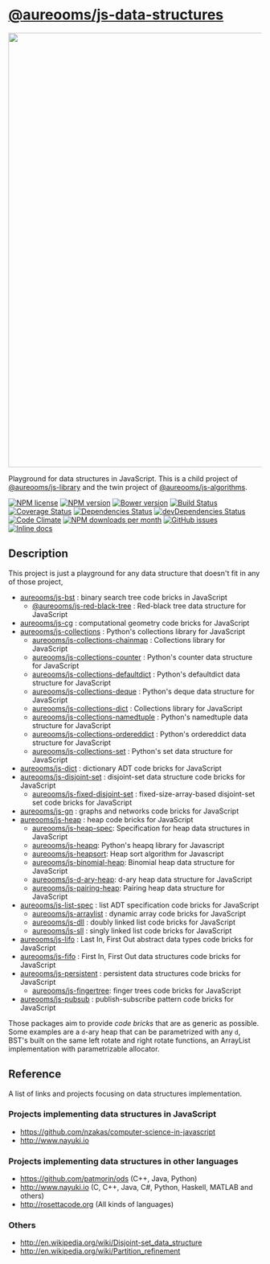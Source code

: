 [@aureooms/js-data-structures](http://aureooms.github.io/js-data-structures)
==

<img src="https://cdn.rawgit.com/aureooms/js-data-structures/master/media/sketch.png" width="864">

Playground for data structures in JavaScript.
This is a child project of [@aureooms/js-library](https://github.com/aureooms/js-library)
and
the twin project of [@aureooms/js-algorithms](https://github.com/aureooms/js-algorithms).

[![NPM license](http://img.shields.io/npm/l/aureooms-js-data-structures.svg?style=flat)](https://raw.githubusercontent.com/aureooms/js-data-structures/master/LICENSE)
[![NPM version](http://img.shields.io/npm/v/aureooms-js-data-structures.svg?style=flat)](https://www.npmjs.org/package/aureooms-js-data-structures)
[![Bower version](http://img.shields.io/bower/v/aureooms-js-data-structures.svg?style=flat)](http://bower.io/search/?q=aureooms-js-data-structures)
[![Build Status](http://img.shields.io/travis/aureooms/js-data-structures.svg?style=flat)](https://travis-ci.org/aureooms/js-data-structures)
[![Coverage Status](http://img.shields.io/coveralls/aureooms/js-data-structures.svg?style=flat)](https://coveralls.io/r/aureooms/js-data-structures)
[![Dependencies Status](http://img.shields.io/david/aureooms/js-data-structures.svg?style=flat)](https://david-dm.org/aureooms/js-data-structures#info=dependencies)
[![devDependencies Status](http://img.shields.io/david/dev/aureooms/js-data-structures.svg?style=flat)](https://david-dm.org/aureooms/js-data-structures#info=devDependencies)
[![Code Climate](http://img.shields.io/codeclimate/github/aureooms/js-data-structures.svg?style=flat)](https://codeclimate.com/github/aureooms/js-data-structures)
[![NPM downloads per month](http://img.shields.io/npm/dm/aureooms-js-data-structures.svg?style=flat)](https://www.npmjs.org/package/aureooms-js-data-structures)
[![GitHub issues](http://img.shields.io/github/issues/aureooms/js-data-structures.svg?style=flat)](https://github.com/aureooms/js-data-structures/issues)
[![Inline docs](http://inch-ci.org/github/aureooms/js-data-structures.svg?branch=master&style=shields)](http://inch-ci.org/github/aureooms/js-data-structures)

## Description

This project is just a playground for any data structure
that doesn't fit in any of those project,

  - [aureooms/js-bst](https://github.com/aureooms/js-bst) : binary search tree code bricks in JavaScript
    - [@aureooms/js-red-black-tree](https://github.com/aureooms/js-red-black-tree) : Red-black tree data structure for JavaScript
  - [aureooms/js-cg](https://github.com/aureooms/js-cg) : computational geometry code bricks for JavaScript
  - [aureooms/js-collections](https://github.com/aureooms/js-collections) :  Python's collections library for JavaScript
    - [aureooms/js-collections-chainmap](https://github.com/aureooms/js-collections-chainmap) :  Collections library for JavaScript
    - [aureooms/js-collections-counter](https://github.com/aureooms/js-collections-counter) :  Python's counter data structure for JavaScript
    - [aureooms/js-collections-defaultdict](https://github.com/aureooms/js-collections-defaultdict) :  Python's defaultdict data structure for JavaScript
    - [aureooms/js-collections-deque](https://github.com/aureooms/js-collections-deque) :  Python's deque data structure for JavaScript
    - [aureooms/js-collections-dict](https://github.com/aureooms/js-collections-dict) :  Collections library for JavaScript
    - [aureooms/js-collections-namedtuple](https://github.com/aureooms/js-collections-namedtuple) :  Python's namedtuple data structure for JavaScript
    - [aureooms/js-collections-ordereddict](https://github.com/aureooms/js-collections-ordereddict) :  Python's ordereddict data structure for JavaScript
    - [aureooms/js-collections-set](https://github.com/aureooms/js-collections-set) :  Python's set data structure for JavaScript
  - [aureooms/js-dict](https://github.com/aureooms/js-dict) : dictionary ADT code bricks for JavaScript
  - [aureooms/js-disjoint-set](https://github.com/aureooms/js-disjoint-set) : disjoint-set data structure code bricks for JavaScript
    - [aureooms/js-fixed-disjoint-set](https://github.com/aureooms/js-fixed-disjoint-set) : fixed-size-array-based disjoint-set set code bricks for JavaScript
  - [aureooms/js-gn](https://github.com/aureooms/js-gn) : graphs and networks code bricks for JavaScript
  - [aureooms/js-heap](https://github.com/aureooms/js-heap) : heap code bricks for JavaScript
    - [aureooms/js-heap-spec](https://github.com/aureooms/js-heap-spec): Specification for heap data structures in JavaScript
    - [aureooms/js-heapq](https://github.com/aureooms/js-heapq): Python's heapq library for Javascript
    - [aureooms/js-heapsort](https://github.com/aureooms/js-heapsort): Heap sort algorithm for Javascript
    - [aureooms/js-binomial-heap](https://github.com/aureooms/js-binomial-heap): Binomial heap data structure for JavaScript
    - [aureooms/js-d-ary-heap](https://github.com/aureooms/js-d-ary-heap): d-ary heap data structure for JavaScript
    - [aureooms/js-pairing-heap](https://github.com/aureooms/js-pairing-heap): Pairing heap data structure for JavaScript
  - [aureooms/js-list-spec](https://github.com/aureooms/js-list-spec) : list ADT specification code bricks for JavaScript
    - [aureooms/js-arraylist](https://github.com/aureooms/js-arraylist) : dynamic array code bricks for JavaScript
    - [aureooms/js-dll](https://github.com/aureooms/js-dll) : doubly linked list code bricks for JavaScript
    - [aureooms/js-sll](https://github.com/aureooms/js-sll) : singly linked list code bricks for JavaScript
  - [aureooms/js-lifo](https://github.com/aureooms/js-lifo) : Last In, First Out abstract data types code bricks for JavaScript
  - [aureooms/js-fifo](https://github.com/aureooms/js-fifo) : First In, First Out data structures code bricks for JavaScript
  - [aureooms/js-persistent](https://github.com/aureooms/js-persistent) : persistent data structures code bricks for JavaScript
    - [aureooms/js-fingertree](https://github.com/aureooms/js-fingertree): finger trees code bricks for JavaScript
  - [aureooms/js-pubsub](https://github.com/aureooms/js-pubsub) : publish-subscribe pattern code bricks for JavaScript

Those packages aim to provide *code bricks* that are as generic as possible.
Some examples are a `d`-ary heap that can be parametrized with any `d`, BST's
built on the same left rotate and right rotate functions, an ArrayList
implementation with parametrizable allocator.

## Reference

A list of links and projects focusing on data structures implementation.

### Projects implementing data structures in JavaScript

  - https://github.com/nzakas/computer-science-in-javascript
  - http://www.nayuki.io

### Projects implementing data structures in other languages

  - https://github.com/patmorin/ods (C++, Java, Python)
  - http://www.nayuki.io (C, C++, Java, C#, Python, Haskell, MATLAB and others)
  - http://rosettacode.org (All kinds of languages)

### Others

  - http://en.wikipedia.org/wiki/Disjoint-set_data_structure
  - http://en.wikipedia.org/wiki/Partition_refinement
